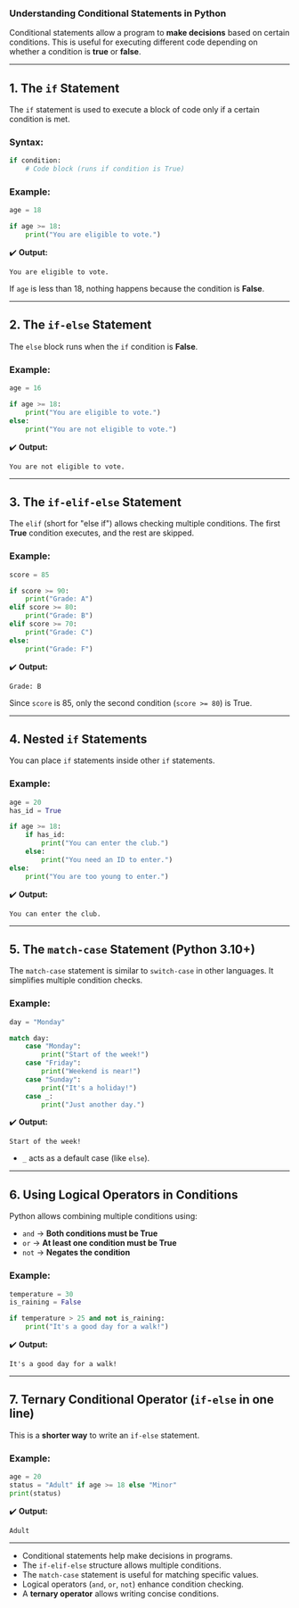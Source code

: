 ### **Understanding Conditional Statements in Python**  

Conditional statements allow a program to **make decisions** based on certain conditions. This is useful for executing different code depending on whether a condition is **true** or **false**.  

---

## **1. The `if` Statement**  
The `if` statement is used to execute a block of code only if a certain condition is met.  

### **Syntax:**  
```python
if condition:
    # Code block (runs if condition is True)
```

### **Example:**  
```python
age = 18

if age >= 18:
    print("You are eligible to vote.")  
```
✔️ **Output:**  
```
You are eligible to vote.
```
If `age` is less than 18, nothing happens because the condition is **False**.

---

## **2. The `if-else` Statement**  
The `else` block runs when the `if` condition is **False**.

### **Example:**  
```python
age = 16

if age >= 18:
    print("You are eligible to vote.")
else:
    print("You are not eligible to vote.")
```
✔️ **Output:**  
```
You are not eligible to vote.
```

---

## **3. The `if-elif-else` Statement**  
The `elif` (short for "else if") allows checking multiple conditions. The first **True** condition executes, and the rest are skipped.

### **Example:**  
```python
score = 85

if score >= 90:
    print("Grade: A")
elif score >= 80:
    print("Grade: B")
elif score >= 70:
    print("Grade: C")
else:
    print("Grade: F")
```
✔️ **Output:**  
```
Grade: B
```
Since `score` is 85, only the second condition (`score >= 80`) is True.

---

## **4. Nested `if` Statements**  
You can place `if` statements inside other `if` statements.

### **Example:**  
```python
age = 20
has_id = True

if age >= 18:
    if has_id:
        print("You can enter the club.")
    else:
        print("You need an ID to enter.")
else:
    print("You are too young to enter.")
```
✔️ **Output:**  
```
You can enter the club.
```

---

## **5. The `match-case` Statement (Python 3.10+)**  
The `match-case` statement is similar to `switch-case` in other languages. It simplifies multiple condition checks.

### **Example:**  
```python
day = "Monday"

match day:
    case "Monday":
        print("Start of the week!")
    case "Friday":
        print("Weekend is near!")
    case "Sunday":
        print("It's a holiday!")
    case _:
        print("Just another day.")
```
✔️ **Output:**  
```
Start of the week!
```
- `_` acts as a default case (like `else`).

---

## **6. Using Logical Operators in Conditions**  
Python allows combining multiple conditions using:  
- `and` → **Both conditions must be True**  
- `or` → **At least one condition must be True**  
- `not` → **Negates the condition**  

### **Example:**  
```python
temperature = 30
is_raining = False

if temperature > 25 and not is_raining:
    print("It's a good day for a walk!")
```
✔️ **Output:**  
```
It's a good day for a walk!
```

---

## **7. Ternary Conditional Operator (`if-else` in one line)**  
This is a **shorter way** to write an `if-else` statement.

### **Example:**  
```python
age = 20
status = "Adult" if age >= 18 else "Minor"
print(status)
```
✔️ **Output:**  
```
Adult
```

---
  
- Conditional statements help make decisions in programs.  
- The `if-elif-else` structure allows multiple conditions.  
- The `match-case` statement is useful for matching specific values.  
- Logical operators (`and`, `or`, `not`) enhance condition checking.  
- A **ternary operator** allows writing concise conditions.  
